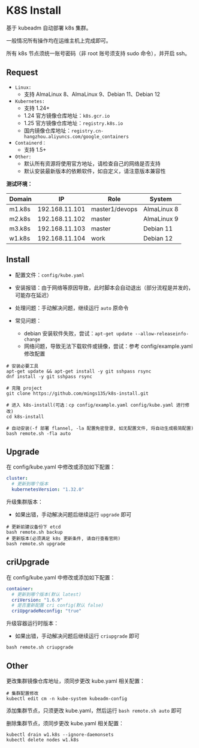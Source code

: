 # K8S Install

基于 kubeadm 自动部署 k8s 集群。

一般情况所有操作均在运维主机上完成即可。

所有 k8s 节点须统一账号密码（非 root 账号须支持 sudo 命令），并开启 ssh。



## Request

- `Linux:` 
  - 支持 AlmaLinux 8、AlmaLinux 9、Debian 11、Debian 12
- `Kubernetes:` 
  - 支持 1.24+
  - 1.24 官方镜像仓库地址：`k8s.gcr.io`
  - 1.25 官方镜像仓库地址：`registry.k8s.io`
  - 国内镜像仓库地址：`registry.cn-hangzhou.aliyuncs.com/google_containers`
- `Containerd：` 
  - 支持 1.5+
- `Other:`
  - 默认所有资源将使用官方地址，请检查自己的网络是否支持
  - 默认安装最新版本的依赖软件，如自定义，请注意版本兼容性



**测试环境：**

| Domain | IP             | Role           | System      |
| ------ | -------------- | -------------- | ----------- |
| m1.k8s | 192.168.11.101 | master1/devops | AlmaLinux 8 |
| m2.k8s | 192.168.11.102 | master         | AlmaLinux 9 |
| m3.k8s | 192.168.11.103 | master         | Debian 11   |
| w1.k8s | 192.168.11.104 | work           | Debian 12   |



## Install

- 配置文件：`config/kube.yaml`

- 安装报错：由于网络等原因导致，此时脚本会自动退出（部分流程是并发的，可能存在延迟）
- 处理问题：手动解决问题，继续运行 `auto` 原命令
- 常见问题：
  - debian 安装软件失败，尝试：`apt-get update --allow-releaseinfo-change`
  - 网络问题，导致无法下载软件或镜像，尝试：参考 config/example.yaml 修改配置


```shell
# 安装必要工具
apt-get update && apt-get install -y git sshpass rsync
dnf install -y git sshpass rsync

# 克隆 project
git clone https://github.com/mings135/k8s-install.git

# 进入 k8s-install(可选：cp config/example.yaml config/kube.yaml 进行修改)
cd k8s-install

# 自动安装(-f 部署 flannel, -la 配置免密登录, 如无配置文件, 将自动生成极简配置)
bash remote.sh -fla auto
```



## Upgrade

在 config/kube.yaml 中修改或添加如下配置：

```yaml
cluster:
  # 更新到哪个版本
  kubernetesVersion: "1.32.0"
```



升级集群版本：

- 如果出错，手动解决问题后继续运行 `upgrade` 即可

```shell
# 更新前建议备份下 etcd
bash remote.sh backup
# 更新版本(必须满足 k8s 更新条件, 请自行查看官网)
bash remote.sh upgrade
```



## criUpgrade

在 config/kube.yaml 中修改或添加如下配置：

```yaml
container:
  # 更新到哪个版本(默认 latest)
  criVersion: "1.6.9"
  # 是否重新配置 cri config(默认 false)
  criUpgradeReconfig: "true"
```



升级容器运行时版本：

- 如果出错，手动解决问题后继续运行 `criupgrade` 即可

```shell
bash remote.sh criupgrade
```



## Other

更改集群镜像仓库地址，须同步更改 kube.yaml 相关配置：

```shell
# 集群配置修改
kubectl edit cm -n kube-system kubeadm-config
```



添加集群节点，只须更改 kube.yaml，然后运行 `bash remote.sh auto` 即可

删除集群节点，须同步更改 kube.yaml 相关配置：

```shell
kubectl drain w1.k8s --ignore-daemonsets
kubectl delete nodes w1.k8s
```

